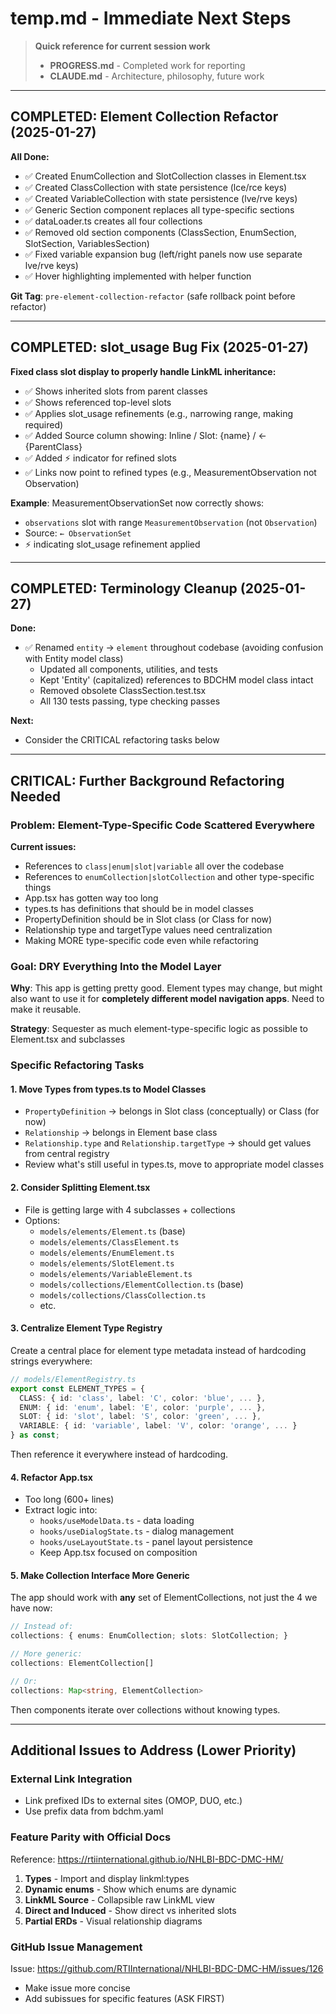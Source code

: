 # temp.md - Immediate Next Steps

> **Quick reference for current session work**
> - **PROGRESS.md** - Completed work for reporting
> - **CLAUDE.md** - Architecture, philosophy, future work

---

## COMPLETED: Element Collection Refactor (2025-01-27)

**All Done:**
- ✅ Created EnumCollection and SlotCollection classes in Element.tsx
- ✅ Created ClassCollection with state persistence (lce/rce keys)
- ✅ Created VariableCollection with state persistence (lve/rve keys)
- ✅ Generic Section component replaces all type-specific sections
- ✅ dataLoader.ts creates all four collections
- ✅ Removed old section components (ClassSection, EnumSection, SlotSection, VariablesSection)
- ✅ Fixed variable expansion bug (left/right panels now use separate lve/rve keys)
- ✅ Hover highlighting implemented with helper function

**Git Tag**: `pre-element-collection-refactor` (safe rollback point before refactor)

---

## COMPLETED: slot_usage Bug Fix (2025-01-27)

**Fixed class slot display to properly handle LinkML inheritance:**
- ✅ Shows inherited slots from parent classes
- ✅ Shows referenced top-level slots
- ✅ Applies slot_usage refinements (e.g., narrowing range, making required)
- ✅ Added Source column showing: Inline / Slot: {name} / ← {ParentClass}
- ✅ Added ⚡ indicator for refined slots
- ✅ Links now point to refined types (e.g., MeasurementObservation not Observation)

**Example**: MeasurementObservationSet now correctly shows:
- `observations` slot with range `MeasurementObservation` (not `Observation`)
- Source: `← ObservationSet`
- ⚡ indicating slot_usage refinement applied

---

## COMPLETED: Terminology Cleanup (2025-01-27)

**Done:**
- ✅ Renamed `entity` → `element` throughout codebase (avoiding confusion with Entity model class)
  - Updated all components, utilities, and tests
  - Kept 'Entity' (capitalized) references to BDCHM model class intact
  - Removed obsolete ClassSection.test.tsx
  - All 130 tests passing, type checking passes

**Next:**
- Consider the CRITICAL refactoring tasks below

---

## CRITICAL: Further Background Refactoring Needed

### Problem: Element-Type-Specific Code Scattered Everywhere

**Current issues:**
- References to `class|enum|slot|variable` all over the codebase
- References to `enumCollection|slotCollection` and other type-specific things
- App.tsx has gotten way too long
- types.ts has definitions that should be in model classes
- PropertyDefinition should be in Slot class (or Class for now)
- Relationship type and targetType values need centralization
- Making MORE type-specific code even while refactoring

### Goal: DRY Everything Into the Model Layer

**Why**: This app is getting pretty good. Element types may change, but might also want to use it for **completely different model navigation apps**. Need to make it reusable.

**Strategy**: Sequester as much element-type-specific logic as possible to Element.tsx and subclasses

### Specific Refactoring Tasks

#### 1. Move Types from types.ts to Model Classes
- `PropertyDefinition` → belongs in Slot class (conceptually) or Class (for now)
- `Relationship` → belongs in Element base class
- `Relationship.type` and `Relationship.targetType` → should get values from central registry
- Review what's still useful in types.ts, move to appropriate model classes

#### 2. Consider Splitting Element.tsx
- File is getting large with 4 subclasses + collections
- Options:
  - `models/elements/Element.ts` (base)
  - `models/elements/ClassElement.ts`
  - `models/elements/EnumElement.ts`
  - `models/elements/SlotElement.ts`
  - `models/elements/VariableElement.ts`
  - `models/collections/ElementCollection.ts` (base)
  - `models/collections/ClassCollection.ts`
  - etc.

#### 3. Centralize Element Type Registry
Create a central place for element type metadata instead of hardcoding strings everywhere:

```typescript
// models/ElementRegistry.ts
export const ELEMENT_TYPES = {
  CLASS: { id: 'class', label: 'C', color: 'blue', ... },
  ENUM: { id: 'enum', label: 'E', color: 'purple', ... },
  SLOT: { id: 'slot', label: 'S', color: 'green', ... },
  VARIABLE: { id: 'variable', label: 'V', color: 'orange', ... }
} as const;
```

Then reference it everywhere instead of hardcoding.

#### 4. Refactor App.tsx
- Too long (600+ lines)
- Extract logic into:
  - `hooks/useModelData.ts` - data loading
  - `hooks/useDialogState.ts` - dialog management
  - `hooks/useLayoutState.ts` - panel layout persistence
  - Keep App.tsx focused on composition

#### 5. Make Collection Interface More Generic
The app should work with **any** set of ElementCollections, not just the 4 we have now:

```typescript
// Instead of:
collections: { enums: EnumCollection; slots: SlotCollection; }

// More generic:
collections: ElementCollection[]

// Or:
collections: Map<string, ElementCollection>
```

Then components iterate over collections without knowing types.

---


## Additional Issues to Address (Lower Priority)

### External Link Integration
- Link prefixed IDs to external sites (OMOP, DUO, etc.)
- Use prefix data from bdchm.yaml

### Feature Parity with Official Docs
Reference: https://rtiinternational.github.io/NHLBI-BDC-DMC-HM/

1. **Types** - Import and display linkml:types
2. **Dynamic enums** - Show which enums are dynamic
3. **LinkML Source** - Collapsible raw LinkML view
4. **Direct and Induced** - Show direct vs inherited slots
5. **Partial ERDs** - Visual relationship diagrams

### GitHub Issue Management
Issue: https://github.com/RTIInternational/NHLBI-BDC-DMC-HM/issues/126
- Make issue more concise
- Add subissues for specific features (ASK FIRST)
